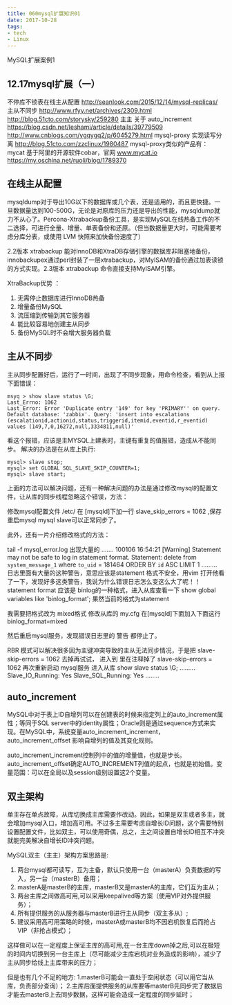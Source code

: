 ```yaml
---
title: 060mysql扩展知识01
date: 2017-10-28
tags:
- tech
- Linux
---
```


MySQL扩展案例1

<!--more-->

## 12.17mysql扩展（一）
不停库不锁表在线主从配置
http://seanlook.com/2015/12/14/mysql-replicas/
主从不同步
http://www.rfyy.net/archives/2309.html
http://blog.51cto.com/storysky/259280
主主
关于 auto_increment  https://blog.csdn.net/leshami/article/details/39779509
http://www.cnblogs.com/ygqygq2/p/6045279.html
mysql-proxy 实现读写分离
http://blog.51cto.com/zzclinux/1980487
mysql-proxy类似的产品有：
mycat  基于阿里的开源软件cobar，官网 www.mycat.io
https://my.oschina.net/ruoli/blog/1789370

## 在线主从配置

mysqldump对于导出10G以下的数据库或几个表，还是适用的，而且更快捷。一旦数据量达到100-500G，无论是对原库的压力还是导出的性能，mysqldump就力不从心了。Percona-Xtrabackup备份工具，是实现MySQL在线热备工作的不二选择，可进行全量、增量、单表备份和还原。（但当数据量更大时，可能需要考虑分库分表，或使用 LVM 快照来加快备份速度了）

2.2版本 xtrabackup 能对InnoDB和XtraDB存储引擎的数据库非阻塞地备份，innobackupex通过perl封装了一层xtrabackup，对MyISAM的备份通过加表读锁的方式实现。2.3版本 xtrabackup 命令直接支持MyISAM引擎。

XtraBackup优势 ：
1. 无需停止数据库进行InnoDB热备
2. 增量备份MySQL
3. 流压缩到传输到其它服务器
4. 能比较容易地创建主从同步
5. 备份MySQL时不会增大服务器负载

## 主从不同步

主从同步配置好后，运行了一时间，出现了不同步现象，用命令检查，看到从上报下面错误：
```
msyq > show slave status \G;
Last_Errno: 1062
Last_Error: Error 'Duplicate entry '149' for key 'PRIMARY'' on query. Default database: 'zabbix'. Query: 'insert into escalations (escalationid,actionid,status,triggerid,itemid,eventid,r_eventid) values (149,7,0,16272,null,3334811,null)'
```
看这个报错，应该是主MYSQL上建表时，主键有重复的值报错，造成从不能同步。
解决的办法是在从库上执行:
```
mysql> slave stop;
mysql> set GLOBAL SQL_SLAVE_SKIP_COUNTER=1;
mysql> slave start;
```
上面的方法可以解决问题，还有一种解决问题的办法是通过修改mysql的配置文件，让从库的同步线程忽略这个错误，方法：

修改mysql配置文件 /etc/ 在 [mysqld]下加一行 slave_skip_errors = 1062 ,保存重启mysql
mysql slave可以正常同步了。

此外，还有一片介绍修改格式的方法：

tail -f mysql_error.log 出现大量的
.......
100106 16:54:21 [Warning] Statement may not be safe to log in statement format. Statement: delete from `system_message_1` where `to_uid` = 181464 ORDER BY `id` ASC LIMIT 1
.........
日志里面有大量的这种警告，意思应该是statement 格式不安全，用vim 打开他看了一下，发现好多这类警告，我说为什么错误日志怎么变这么大了呢！！
statement format 应该是 binlog的一种格式，进入从库查看一下
show global variables like 'binlog_format';
果然当前的格式为statement

我需要把格式改为 mixed格式
修改从库的 my.cfg
在[mysqld]下面加入下面这行
binlog_format=mixed

然后重启mysql服务，发现错误日志里的 警告 都停止了。

 RBR 模式可以解决很多因为主键冲突导致的主从无法同步情况，于是把 slave-skip-errors = 1062 去掉再试试，
进入到 里在注释掉了 slave-skip-errors = 1062
再次重新启动 mysql服务
进入从库
show slave status \G;
.........              
Slave_IO_Running: Yes
Slave_SQL_Running: Yes
........

## auto_increment
MySQL中对于表上ID自增列可以在创建表的时候来指定列上的auto_increment属性；等同于SQL server中的identity属性；Oracle则是通过sequence方式来实现。在MySQL中，系统变量auto_increment_increment，auto_increment_offset 影响自增列的值及其变化规则。

auto_increment_increment控制列中的值的增量值，也就是步长。auto_increment_offset确定AUTO_INCREMENT列值的起点，也就是初始值。变量范围：可以在全局以及session级别设置这2个变量。

## 双主架构
单主存在单点故障，从库切换成主库需要作改动。因此，如果是双主或者多主，就会增加mysql入口，增加高可用。不过多主需要考虑自增长ID问题，这个需要特别设置配置文件，比如双主，可以使用奇偶，总之，主之间设置自增长ID相互不冲突就能完美解决自增长ID冲突问题。

MySQL双主（主主）架构方案思路是:
1. 两台mysql都可读写，互为主备，默认只使用一台（masterA）负责数据的写入，另一台（masterB）备用；
2. masterA是masterB的主库，masterB又是masterA的主库，它们互为主从；
3. 两台主库之间做高可用,可以采用keepalived等方案（使用VIP对外提供服务）；
4. 所有提供服务的从服务器与masterB进行主从同步（双主多从）;
5. 建议采用高可用策略的时候，masterA或masterB均不因宕机恢复后而抢占VIP（非抢占模式）；

这样做可以在一定程度上保证主库的高可用,在一台主库down掉之后,可以在极短的时间内切换到另一台主库上（尽可能减少主库宕机对业务造成的影响），减少了主从同步给线上主库带来的压力；

但是也有几个不足的地方:
1.masterB可能会一直处于空闲状态（可以用它当从库，负责部分查询）；
2.主库后面提供服务的从库要等masterB先同步完了数据后才能去masterB上去同步数据，这样可能会造成一定程度的同步延时；

